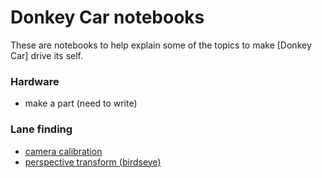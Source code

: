 # Donkey Car notebooks

These are notebooks to help explain some of the topics to make [Donkey Car] drive its self. 



### Hardware
* make a part (need to write) 



### Lane finding
* [camera calibration](./notebooks/calibrate_camera.ipynb)
* [perspective transform (birdseye)](./notebooks/perspective_transform.ipynb)
